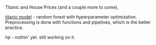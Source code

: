 Titanic and House Prices (and a couple more to come).

[titanic model](https://github.com/carbasemin/kaggle_noob/blob/main/titanic/titanic.py) - random forest with hyperparameter optimization. Preprocessing is done with functions and pipelines, which is the better practice.

hp - nothin' yet. still working on it.
